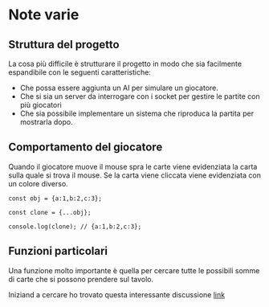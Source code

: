# Note varie

## Struttura del progetto

La cosa più difficile è strutturare il progetto in modo che sia facilmente
espandibile con le seguenti caratteristiche:

* Che possa essere aggiunta un AI per simulare un giocatore.
* Che si sia un server da interrogare con i socket per gestire
le partite con più giocatori
* Che sia possibile implementare un sistema che riproduca la partita per
mostrarla dopo.

## Comportamento del giocatore

Quando il giocatore muove il mouse spra le carte viene evidenziata la carta sulla
quale si trova il mouse. Se la carta viene cliccata viene evidenziata con un colore diverso.

```
const obj = {a:1,b:2,c:3};

const clone = {...obj};

console.log(clone); // {a:1,b:2,c:3};

```

## Funzioni particolari

Una funzione molto importante è quella per cercare tutte le possibili somme di carte
che si possono prendere sul tavolo.

Iniziand a cercare ho trovato questa interessante discussione [link](https://stackoverflow.com/questions/4632322/finding-all-possible-combinations-of-numbers-to-reach-a-given-sum) 